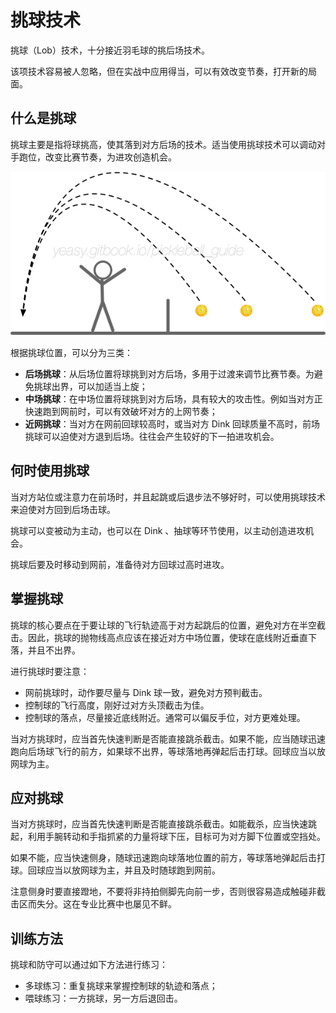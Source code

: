 # 挑球技术

挑球（Lob）技术，十分接近羽毛球的挑后场技术。

该项技术容易被人忽略，但在实战中应用得当，可以有效改变节奏，打开新的局面。

## 什么是挑球

挑球主要是指将球挑高，使其落到对方后场的技术。适当使用挑球技术可以调动对手跑位，改变比赛节奏，为进攻创造机会。

![挑球的三种类型](_images/lob-trajectory.png)

根据挑球位置，可以分为三类：

* **后场挑球**：从后场位置将球挑到对方后场，多用于过渡来调节比赛节奏。为避免挑球出界，可以加适当上旋；
* **中场挑球**：在中场位置将球挑到对方后场，具有较大的攻击性。例如当对方正快速跑到网前时，可以有效破坏对方的上网节奏；
* **近网挑球**：当对方在网前回球较高时，或当对方 Dink 回球质量不高时，前场挑球可以迫使对方退到后场。往往会产生较好的下一拍进攻机会。

## 何时使用挑球

当对方站位或注意力在前场时，并且起跳或后退步法不够好时，可以使用挑球技术来迫使对方回到后场击球。

挑球可以变被动为主动，也可以在 Dink 、抽球等环节使用，以主动创造进攻机会。

挑球后要及时移动到网前，准备待对方回球过高时进攻。

## 掌握挑球

挑球的核心要点在于要让球的飞行轨迹高于对方起跳后的位置，避免对方在半空截击。因此，挑球的抛物线高点应该在接近对方中场位置，使球在底线附近垂直下落，并且不出界。

进行挑球时要注意：

* 网前挑球时，动作要尽量与 Dink 球一致，避免对方预判截击。
* 控制球的飞行高度，刚好过对方头顶截击为佳。
* 控制球的落点，尽量接近底线附近。通常可以偏反手位，对方更难处理。

当对方挑球时，应当首先快速判断是否能直接跳杀截击。如果不能，应当随球迅速跑向后场球飞行的前方，如果球不出界，等球落地再弹起后击打球。回球应当以放网球为主。

## 应对挑球
当对方挑球时，应当首先快速判断是否能直接跳杀截击。如能截杀，应当快速跳起，利用手腕转动和手指抓紧的力量将球下压，目标可为对方脚下位置或空挡处。

如果不能，应当快速侧身，随球迅速跑向球落地位置的前方，等球落地弹起后击打球。回球应当以放网球为主，并且及时随球跑到网前。

注意侧身时要直接蹬地，不要将非持拍侧脚先向前一步，否则很容易造成触碰非截击区而失分。这在专业比赛中也屡见不鲜。

## 训练方法

挑球和防守可以通过如下方法进行练习：

* 多球练习：重复挑球来掌握控制球的轨迹和落点；
* 喂球练习：一方挑球，另一方后退回击。